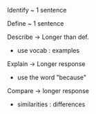 Identify ~ 1 sentence

Define ~ 1 sentence

Describe -> Longer than def.
 - use vocab : examples 

Explain -> Longer response
 - use the word "because"

Compare -> longer response
 - similarities : differences

